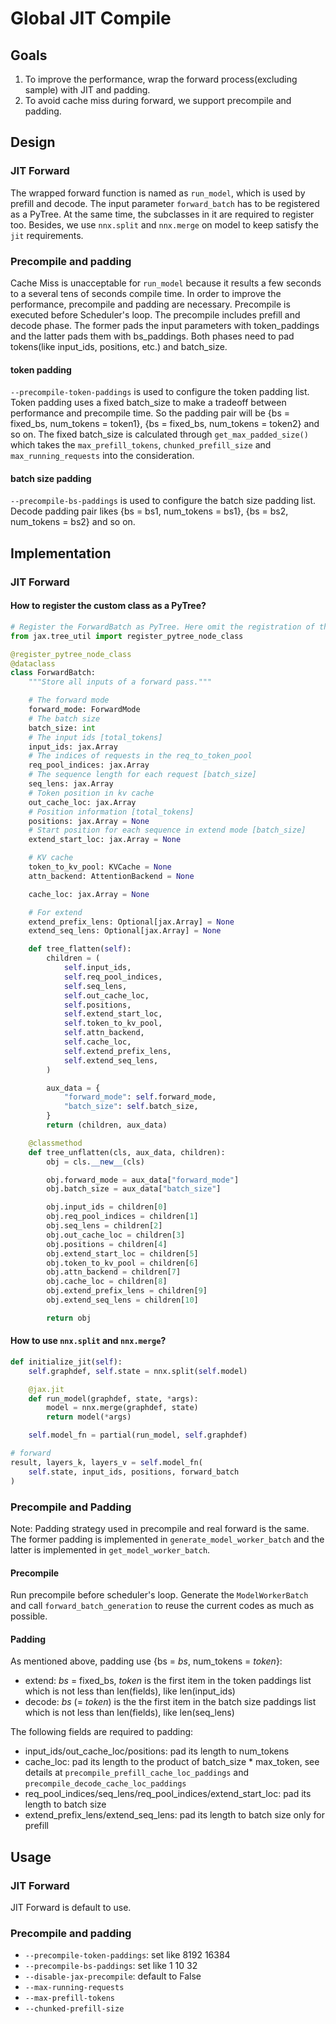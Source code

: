 # Global JIT Compile

## Goals

1. To improve the performance, wrap the forward process(excluding sample) with JIT and padding.
2. To avoid cache miss during forward, we support precompile and padding.

## Design

### JIT Forward

The wrapped forward function is named as `run_model`, which is used by prefill and decode. The input parameter `forward_batch` has to be registered as a PyTree. At the same time, the subclasses in it are required to register too. Besides, we use `nnx.split` and `nnx.merge` on model to keep satisfy the `jit` requirements.

### Precompile and padding

Cache Miss is unacceptable for `run_model` because it results a few seconds to a several tens of seconds compile time. In order to improve the performance, precompile and padding are necessary. Precompile is executed before Scheduler's loop. The precompile includes prefill and decode phase. The former pads the input parameters with token_paddings and the latter pads them with bs_paddings. Both phases need to pad tokens(like input_ids, positions, etc.) and batch_size.

#### token padding

`--precompile-token-paddings` is used to configure the token padding list. Token padding uses a fixed batch_size to make a tradeoff between performance and precompile time. So the padding pair will be {bs = fixed_bs, num_tokens = token1}, {bs = fixed_bs, num_tokens = token2} and so on. The fixed batch_size is calculated through `get_max_padded_size()` which takes the `max_prefill_tokens`, `chunked_prefill_size` and `max_running_requests` into the consideration.

#### batch size padding

`--precompile-bs-paddings` is used to configure the batch size padding list. Decode padding pair likes {bs = bs1, num_tokens = bs1}, {bs = bs2, num_tokens = bs2} and so on.




## Implementation

### JIT Forward

#### How to register the custom class as a PyTree?

```python
# Register the ForwardBatch as PyTree. Here omit the registration of the subclasses in ForwardBatch.
from jax.tree_util import register_pytree_node_class

@register_pytree_node_class
@dataclass
class ForwardBatch:
    """Store all inputs of a forward pass."""

    # The forward mode
    forward_mode: ForwardMode
    # The batch size
    batch_size: int
    # The input ids [total_tokens]
    input_ids: jax.Array
    # The indices of requests in the req_to_token_pool
    req_pool_indices: jax.Array
    # The sequence length for each request [batch_size]
    seq_lens: jax.Array
    # Token position in kv cache
    out_cache_loc: jax.Array
    # Position information [total_tokens]
    positions: jax.Array = None
    # Start position for each sequence in extend mode [batch_size]
    extend_start_loc: jax.Array = None

    # KV cache
    token_to_kv_pool: KVCache = None
    attn_backend: AttentionBackend = None

    cache_loc: jax.Array = None

    # For extend
    extend_prefix_lens: Optional[jax.Array] = None
    extend_seq_lens: Optional[jax.Array] = None

    def tree_flatten(self):
        children = (
            self.input_ids,
            self.req_pool_indices,
            self.seq_lens,
            self.out_cache_loc,
            self.positions,
            self.extend_start_loc,
            self.token_to_kv_pool,
            self.attn_backend,
            self.cache_loc,
            self.extend_prefix_lens,
            self.extend_seq_lens,
        )

        aux_data = {
            "forward_mode": self.forward_mode,
            "batch_size": self.batch_size,
        }
        return (children, aux_data)

    @classmethod
    def tree_unflatten(cls, aux_data, children):
        obj = cls.__new__(cls)

        obj.forward_mode = aux_data["forward_mode"]
        obj.batch_size = aux_data["batch_size"]

        obj.input_ids = children[0]
        obj.req_pool_indices = children[1]
        obj.seq_lens = children[2]
        obj.out_cache_loc = children[3]
        obj.positions = children[4]
        obj.extend_start_loc = children[5]
        obj.token_to_kv_pool = children[6]
        obj.attn_backend = children[7]
        obj.cache_loc = children[8]
        obj.extend_prefix_lens = children[9]
        obj.extend_seq_lens = children[10]

        return obj
```

#### How to use `nnx.split` and `nnx.merge`?

```python
def initialize_jit(self):
    self.graphdef, self.state = nnx.split(self.model)

    @jax.jit
    def run_model(graphdef, state, *args):
        model = nnx.merge(graphdef, state)
        return model(*args)

    self.model_fn = partial(run_model, self.graphdef)

# forward
result, layers_k, layers_v = self.model_fn(
    self.state, input_ids, positions, forward_batch
)
```

### Precompile and Padding

Note: Padding strategy used in precompile and real forward is the same. The former padding is implemented in `generate_model_worker_batch` and the latter is implemented in `get_model_worker_batch`.

#### Precompile

Run precompile before scheduler's loop. Generate the `ModelWorkerBatch` and call `forward_batch_generation` to reuse the current codes as much as possible.

#### Padding

As mentioned above, padding use {bs = *bs*, num_tokens = *token*}:
- extend: *bs* = fixed_bs, *token* is the first item in the token paddings list which is not less than len(fields), like len(input_ids)
- decode: *bs* (= *token*) is the the first item in the batch size paddings list which is not less than len(fields), like len(seq_lens)

The following fields are required to padding:
- input_ids/out_cache_loc/positions: pad its length to num_tokens
- cache_loc: pad its length to the product of batch_size * max_token, see details at `precompile_prefill_cache_loc_paddings` and `precompile_decode_cache_loc_paddings`
- req_pool_indices/seq_lens/req_pool_indices/extend_start_loc: pad its length to batch size
- extend_prefix_lens/extend_seq_lens: pad its length to batch size only for prefill


## Usage

### JIT Forward

JIT Forward is default to use.

### Precompile and padding

- `--precompile-token-paddings`: set like 8192 16384
- `--precompile-bs-paddings`: set like 1 10 32
- `--disable-jax-precompile`: default to False
- `--max-running-requests`
- `--max-prefill-tokens`
- `--chunked-prefill-size`
